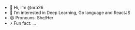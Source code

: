 - 👋 Hi, I’m @nra26
- 👀 I’m interested in Deep Learning, Go language and ReactJS 
- 😄 Pronouns: She/Her
- ⚡ Fun fact: ...

<!---
nra26/nra26 is a ✨ special ✨ repository because its `README.md` (this file) appears on your GitHub profile.
You can click the Preview link to take a look at your changes.
--->
